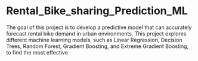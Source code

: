 # Rental_Bike_sharing_Prediction_ML
The goal of this project is to develop a predictive model that can accurately forecast rental bike demand in urban environments. This project explores different machine learning models, such as Linear Regression, Decision Trees, Random Forest, Gradient Boosting, and Extreme Gradient Boosting, to find the most effective 
